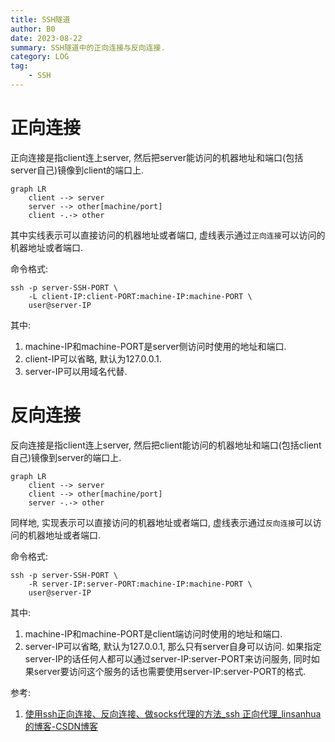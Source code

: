 ```yaml
---
title: SSH隧道
author: B0
date: 2023-08-22
summary: SSH隧道中的正向连接与反向连接.
category: LOG
tag:
    - SSH
---
```


# 正向连接
正向连接是指client连上server, 然后把server能访问的机器地址和端口(包括server自己)镜像到client的端口上.

``` mermaid
graph LR
    client --> server
    server --> other[machine/port]
    client -.-> other
```
其中实线表示可以直接访问的机器地址或者端口, 虚线表示通过`正向连接`可以访问的机器地址或者端口.

命令格式:
``` shell
ssh -p server-SSH-PORT \
    -L client-IP:client-PORT:machine-IP:machine-PORT \
    user@server-IP
```
其中:
1. machine-IP和machine-PORT是server侧访问时使用的地址和端口.
2. client-IP可以省略, 默认为127.0.0.1.
3. server-IP可以用域名代替.

# 反向连接
反向连接是指client连上server, 然后把client能访问的机器地址和端口(包括client自己)镜像到server的端口上.

```mermaid
graph LR
	client --> server
	client --> other[machine/port]
	server -.-> other
```
同样地, 实现表示可以直接访问的机器地址或者端口, 虚线表示通过`反向连接`可以访问的机器地址或者端口.

命令格式:
``` shell
ssh -p server-SSH-PORT \
    -R server-IP:server-PORT:machine-IP:machine-PORT \
    user@server-IP
```
其中:
1. machine-IP和machine-PORT是client端访问时使用的地址和端口.
2. server-IP可以省略, 默认为127.0.0.1, 那么只有server自身可以访问. 如果指定server-IP的话任何人都可以通过server-IP:server-PORT来访问服务, 同时如果server要访问这个服务的话也需要使用server-IP:server-PORT的格式.

参考:
1. [使用ssh正向连接、反向连接、做socks代理的方法_ssh 正向代理_linsanhua的博客-CSDN博客](https://blog.csdn.net/linsanhua/article/details/17360369)